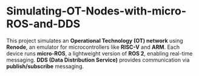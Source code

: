 # Simulating-OT-Nodes-with-micro-ROS-and-DDS
This project simulates an **Operational Technology (OT) network** using **Renode**, an emulator for microcontrollers like **RISC-V** and **ARM**. Each device runs **micro-ROS**, a lightweight version of **ROS 2**, enabling real-time messaging. **DDS (Data Distribution Service)** provides communication via **publish/subscribe** messaging. 
